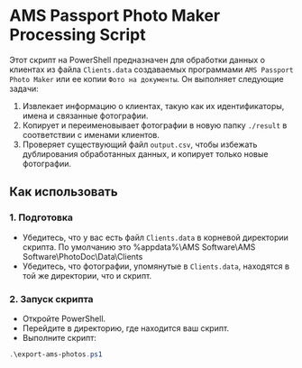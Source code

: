 # AMS Passport Photo Maker Processing Script

Этот скрипт на PowerShell предназначен для обработки данных о клиентах из файла `Clients.data` создаваемых программами `AMS Passport Photo Maker` или ее копии `Фото на документы`. Он выполняет следующие задачи:

1. Извлекает информацию о клиентах, такую как их идентификаторы, имена и связанные фотографии.
2. Копирует и переименовывает фотографии в новую папку `./result` в соответствии с именами клиентов.
3. Проверяет существующий файл `output.csv`, чтобы избежать дублирования обработанных данных, и копирует только новые фотографии.

## Как использовать

### 1. Подготовка

- Убедитесь, что у вас есть файл `Clients.data` в корневой директории скрипта. По умолчанию это %appdata%\AMS Software\AMS Software\PhotoDoc\Data\Clients
- Убедитесь, что фотографии, упомянутые в `Clients.data`, находятся в той же директории, что и скрипт.

### 2. Запуск скрипта

- Откройте PowerShell.
- Перейдите в директорию, где находится ваш скрипт.
- Выполните скрипт:

```powershell
.\export-ams-photos.ps1
